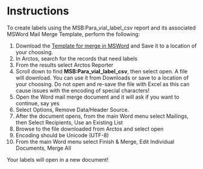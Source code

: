 # Instructions

To create labels using the MSB:Para_vial_label_csv report and its associated MSWord Mail Merge Template, perform the following:

1. Download the <a href="https://github.com/ArctosDB/Arctos-Workflows/blob/main/MSWord_Reports/UWBM_Mamm%20large%20mammal%20box.docx" class="external" target="_blank">Template for merge in MSWord</a> and Save it to a location of your choosing.  
2. In Arctos, search for the records that need labels 
3. From the results select Arctos Reporter 
4. Scroll down to find **MSB:Para_vial_label_csv**, then select open. A file will download. You can use it from Downloads or save to a location of your choosing. Do not open and re-save the file with Excel as this can cause issues with the encoding of special characters! 
5. Open the Word mail merge document and it will ask if you want to continue, say yes 
6. Select Options, Remove Data/Header Source. 
7. After the document opens, from the main Word menu select Mailings, then Select Recipients, Use an Existing List 
8. Browse to the file downloaded from Arctos and select open 
9. Encoding should be Unicode (UTF-8) 
10. From the main Word menu select Finish & Merge, Edit Individual Documents, Merge All 

Your labels will open in a new document!
